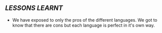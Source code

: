 ## *LESSONS LEARNT*

- We have exposed to only the pros of the different languages. We got to know that there are cons but each language is perfect in it's own way.

